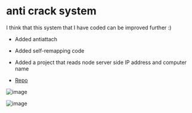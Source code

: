 # anti crack system

I think that this system that I have coded can be improved further :)

* Added antiattach

* Added self-remapping code

* Added a project that reads node server side IP address and computer name

* [Repo](https://github.com/ReFo0/node-ip-country-server)

![image](https://github.com/ReFo0/anti-crack-system/assets/77904942/be7caaf0-3e14-4582-b9ae-845b2f06fb8f)


![image](https://github.com/ReFo0/anti-crack-system/assets/77904942/e71d4456-793e-41aa-b2b7-3725056443f3)

